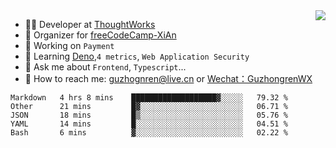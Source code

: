 <img align="right" src="https://github-readme-stats.vercel.app/api?username=guzhongren&show_icons=true&icon_color=805AD5&text_color=000&bg_color=ffffff&hide_title=true" />

- 👨‍💻  Developer at [ThoughtWorks](https://thoughtworks.com)
- 🏢 Organizer for [freeCodeCamp-XiAn](https://github.com/orgs/freeCodeCamp-XiAn)
- 🔭 Working on `Payment`
- 🌱 Learning [Deno](https://deno.land/),`4 metrics`,  `Web Application Security`
- 💬 Ask me about `Frontend`, `Typescript`...
- 🔎 How to reach me: [guzhognren@live.cn](guzhognren@live.cn) or [Wechat：GuzhongrenWX]()

<!--START_SECTION:waka-->
```text
Markdown   4 hrs 8 mins    ███████████████████▓░░░░░   79.32 % 
Other      21 mins         █▓░░░░░░░░░░░░░░░░░░░░░░░   06.71 % 
JSON       18 mins         █▒░░░░░░░░░░░░░░░░░░░░░░░   05.76 % 
YAML       14 mins         █░░░░░░░░░░░░░░░░░░░░░░░░   04.51 % 
Bash       6 mins          ▓░░░░░░░░░░░░░░░░░░░░░░░░   02.22 % 
```
<!--END_SECTION:waka-->

